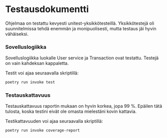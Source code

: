 # Testausdokumentti

Ohjelmaa on testattu kevyesti unitest-yksikkötesteillä. Yksikkötestejä oli suunnitelmissa tehdä enemmän ja monipuolisesti, mutta testaus jäi hyvin vähäiseksi.

### Sovelluslogiikka

Sovelluslogiikka luokalle User service ja Transaction ovat testattu. Testejä on vain kahdeksan kappaletta.

Testit voi ajaa seuraavalla skriptillä:

```zsh
poetry run invoke test
```

### Testauskattavuus

Testauskattavuus raportin mukaan on hyvin korkea, jopa 99 %. Epäilen tätä tulosta, koska testini eivät ole omasta mielestäni kovin kattavia.

Testikattavuuden voi ajaa seuraavalla skriptillä:

```zsh
poetry run invoke coverage-report
```